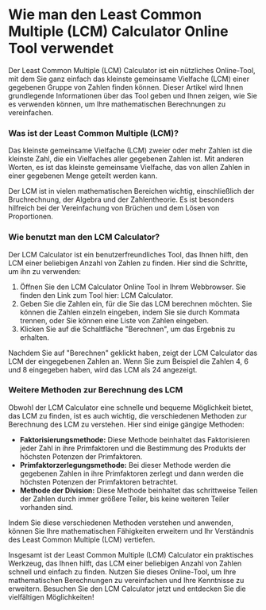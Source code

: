 Wie man den Least Common Multiple (LCM) Calculator Online Tool verwendet
========================================================================

Der Least Common Multiple (LCM) Calculator ist ein nützliches Online-Tool, mit dem Sie ganz einfach das kleinste gemeinsame Vielfache (LCM) einer gegebenen Gruppe von Zahlen finden können. Dieser Artikel wird Ihnen grundlegende Informationen über das Tool geben und Ihnen zeigen, wie Sie es verwenden können, um Ihre mathematischen Berechnungen zu vereinfachen.

### Was ist der Least Common Multiple (LCM)?

Das kleinste gemeinsame Vielfache (LCM) zweier oder mehr Zahlen ist die kleinste Zahl, die ein Vielfaches aller gegebenen Zahlen ist. Mit anderen Worten, es ist das kleinste gemeinsame Vielfache, das von allen Zahlen in einer gegebenen Menge geteilt werden kann.

Der LCM ist in vielen mathematischen Bereichen wichtig, einschließlich der Bruchrechnung, der Algebra und der Zahlentheorie. Es ist besonders hilfreich bei der Vereinfachung von Brüchen und dem Lösen von Proportionen.

### Wie benutzt man den LCM Calculator?

Der LCM Calculator ist ein benutzerfreundliches Tool, das Ihnen hilft, den LCM einer beliebigen Anzahl von Zahlen zu finden. Hier sind die Schritte, um ihn zu verwenden:

1. Öffnen Sie den LCM Calculator Online Tool in Ihrem Webbrowser. Sie finden den Link zum Tool hier: LCM Calculator.
2. Geben Sie die Zahlen ein, für die Sie das LCM berechnen möchten. Sie können die Zahlen einzeln eingeben, indem Sie sie durch Kommata trennen, oder Sie können eine Liste von Zahlen eingeben.
3. Klicken Sie auf die Schaltfläche "Berechnen", um das Ergebnis zu erhalten.

Nachdem Sie auf "Berechnen" geklickt haben, zeigt der LCM Calculator das LCM der eingegebenen Zahlen an. Wenn Sie zum Beispiel die Zahlen 4, 6 und 8 eingegeben haben, wird das LCM als 24 angezeigt.

### Weitere Methoden zur Berechnung des LCM

Obwohl der LCM Calculator eine schnelle und bequeme Möglichkeit bietet, das LCM zu finden, ist es auch wichtig, die verschiedenen Methoden zur Berechnung des LCM zu verstehen. Hier sind einige gängige Methoden:

- **Faktorisierungsmethode:** Diese Methode beinhaltet das Faktorisieren jeder Zahl in ihre Primfaktoren und die Bestimmung des Produkts der höchsten Potenzen der Primfaktoren.
- **Primfaktorzerlegungsmethode:** Bei dieser Methode werden die gegebenen Zahlen in ihre Primfaktoren zerlegt und dann werden die höchsten Potenzen der Primfaktoren betrachtet.
- **Methode der Division:** Diese Methode beinhaltet das schrittweise Teilen der Zahlen durch immer größere Teiler, bis keine weiteren Teiler vorhanden sind.

Indem Sie diese verschiedenen Methoden verstehen und anwenden, können Sie Ihre mathematischen Fähigkeiten erweitern und Ihr Verständnis des Least Common Multiple (LCM) vertiefen.

Insgesamt ist der Least Common Multiple (LCM) Calculator ein praktisches Werkzeug, das Ihnen hilft, das LCM einer beliebigen Anzahl von Zahlen schnell und einfach zu finden. Nutzen Sie dieses Online-Tool, um Ihre mathematischen Berechnungen zu vereinfachen und Ihre Kenntnisse zu erweitern. Besuchen Sie den LCM Calculator jetzt und entdecken Sie die vielfältigen Möglichkeiten!